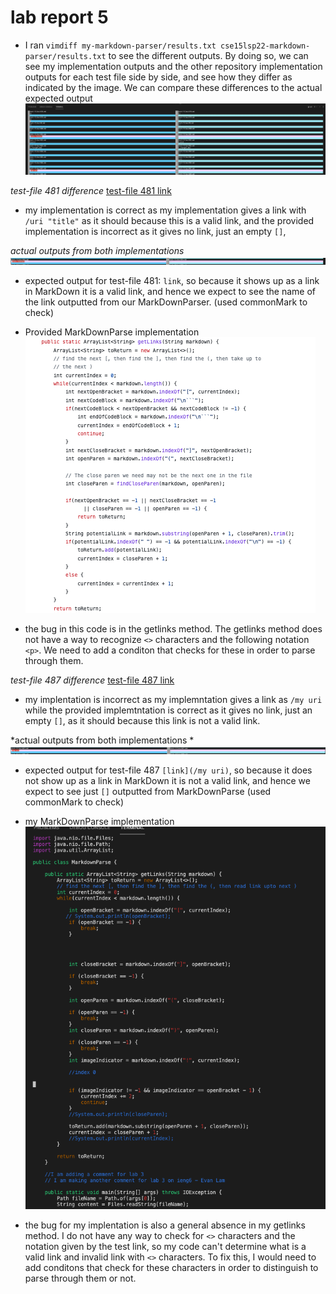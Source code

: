# lab report 5


* I ran `vimdiff my-markdown-parser/results.txt cse15lsp22-markdown-parser/results.txt` to see the different outputs. By doing so, we can see my implementation outputs and the other repository implementation outputs for each test file side by side, and see how they differ as indicated by the image. We can compare these differences to the actual expected output
![Image](vimDiff.png)

*test-file 481 difference*
[test-file 481 link](https://github.com/nidhidhamnani/markdown-parser/blob/main/test-files/481.html.test)

* my implementation is correct as my implementation gives a link with `/uri "title"` as it should because this is a valid link, and the provided implementation is incorrect as it gives no link, just an empty `[]`, 

*actual outputs from both implementations*
![Image](481.png)

* expected output for test-file 481: `link`, so because it shows up as a link in MarkDown it is a valid link, and hence we expect to see the name of the link outputted from our MarkDownParser. (used commonMark to check)

* Provided MarkDownParse implementation
![Image](providedmarkdown.png)

* the bug in this code is in the getlinks method. The getlinks method does not have a way to recognize `<>` characters and the following notation `<p>`. We need to add a conditon that checks for these in order to parse through them. 




*test-file 487 difference*
[test-file 487 link](https://github.com/nidhidhamnani/markdown-parser/blob/main/test-files/487.html.test)

* my implentation is incorrect as my implemntation gives a link as `/my uri` while the provided implemtntation is correct as it gives no link, just an empty `[]`, as it should because this link is not a valid link.

*actual outputs from both implementations *
![Image](487.png)
* expected output for test-file 487 `[link](/my uri)`, so because it does not show up as a link in MarkDown it is not a valid link, and hence we expect to see just `[]` outputted from MarkDownParse (used commonMark to check)

* my MarkDownParse implementation
![Image](currentMarkDownParse.png)

* the bug for my implentation is also a general absence in my getlinks method. I do not have any way to check for `<>` characters and the notation given by the test link, so my code can't determine what is a valid link and invalid link with `<>` characters. To fix this, I would need to add conditons that check for these characters in order to distinguish to parse through them or not. 
